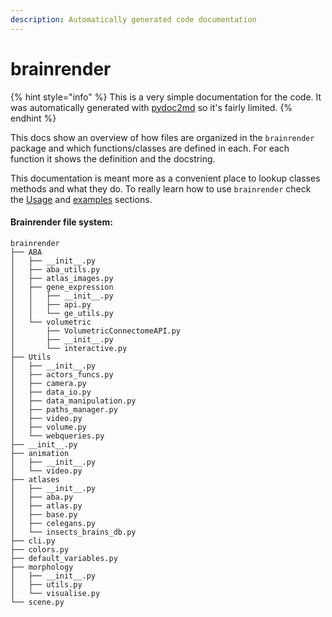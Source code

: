 ```yaml
---
description: Automatically generated code documentation
---
```


# brainrender

{% hint style="info" %}
This is a very simple documentation for the code. It was automatically generated with [pydoc2md](https://github.com/FedeClaudi/pydoc2md) so it's fairly limited. 
{% endhint %}

This docs show an overview of how files are organized in the `brainrender` package and which functions/classes are defined in each. For each function it shows the definition and the docstring. 



This documentation is meant more as a convenient place to lookup classes methods and what they do. To really learn how to use `brainrender` check the [Usage](../../usage/overview/) and [examples](../../overview/examples.md) sections.  



#### Brainrender file system:

```text
brainrender
├── ABA
│   ├── __init__.py
│   ├── aba_utils.py
│   ├── atlas_images.py
│   ├── gene_expression
│   │   ├── __init__.py
│   │   ├── api.py
│   │   └── ge_utils.py
│   └── volumetric
│       ├── VolumetricConnectomeAPI.py
│       ├── __init__.py
│       └── interactive.py
├── Utils
│   ├── __init__.py
│   ├── actors_funcs.py
│   ├── camera.py
│   ├── data_io.py
│   ├── data_manipulation.py
│   ├── paths_manager.py
│   ├── video.py
│   ├── volume.py
│   └── webqueries.py
├── __init__.py
├── animation
│   ├── __init__.py
│   └── video.py
├── atlases
│   ├── __init__.py
│   ├── aba.py
│   ├── atlas.py
│   ├── base.py
│   ├── celegans.py
│   └── insects_brains_db.py
├── cli.py
├── colors.py
├── default_variables.py
├── morphology
│   ├── __init__.py
│   ├── utils.py
│   └── visualise.py
└── scene.py
```

